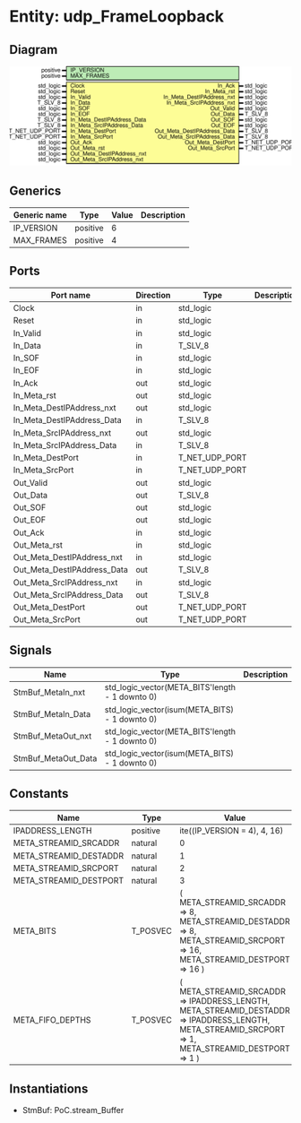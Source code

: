 # Entity: udp_FrameLoopback
## Diagram
![Diagram](udp_FrameLoopback.svg "Diagram")
## Generics
| Generic name | Type     | Value | Description |
| ------------ | -------- | ----- | ----------- |
| IP_VERSION   | positive | 6     |             |
| MAX_FRAMES   | positive | 4     |             |
## Ports
| Port name                   | Direction | Type           | Description |
| --------------------------- | --------- | -------------- | ----------- |
| Clock                       | in        | std_logic      |             |
| Reset                       | in        | std_logic      |             |
| In_Valid                    | in        | std_logic      |             |
| In_Data                     | in        | T_SLV_8        |             |
| In_SOF                      | in        | std_logic      |             |
| In_EOF                      | in        | std_logic      |             |
| In_Ack                      | out       | std_logic      |             |
| In_Meta_rst                 | out       | std_logic      |             |
| In_Meta_DestIPAddress_nxt   | out       | std_logic      |             |
| In_Meta_DestIPAddress_Data  | in        | T_SLV_8        |             |
| In_Meta_SrcIPAddress_nxt    | out       | std_logic      |             |
| In_Meta_SrcIPAddress_Data   | in        | T_SLV_8        |             |
| In_Meta_DestPort            | in        | T_NET_UDP_PORT |             |
| In_Meta_SrcPort             | in        | T_NET_UDP_PORT |             |
| Out_Valid                   | out       | std_logic      |             |
| Out_Data                    | out       | T_SLV_8        |             |
| Out_SOF                     | out       | std_logic      |             |
| Out_EOF                     | out       | std_logic      |             |
| Out_Ack                     | in        | std_logic      |             |
| Out_Meta_rst                | in        | std_logic      |             |
| Out_Meta_DestIPAddress_nxt  | in        | std_logic      |             |
| Out_Meta_DestIPAddress_Data | out       | T_SLV_8        |             |
| Out_Meta_SrcIPAddress_nxt   | in        | std_logic      |             |
| Out_Meta_SrcIPAddress_Data  | out       | T_SLV_8        |             |
| Out_Meta_DestPort           | out       | T_NET_UDP_PORT |             |
| Out_Meta_SrcPort            | out       | T_NET_UDP_PORT |             |
## Signals
| Name                | Type                                            | Description |
| ------------------- | ----------------------------------------------- | ----------- |
| StmBuf_MetaIn_nxt   | std_logic_vector(META_BITS'length - 1 downto 0) |             |
| StmBuf_MetaIn_Data  | std_logic_vector(isum(META_BITS) - 1 downto 0)  |             |
| StmBuf_MetaOut_nxt  | std_logic_vector(META_BITS'length - 1 downto 0) |             |
| StmBuf_MetaOut_Data | std_logic_vector(isum(META_BITS) - 1 downto 0)  |             |
## Constants
| Name                   | Type     | Value                                                                                                                                                              | Description |
| ---------------------- | -------- | ------------------------------------------------------------------------------------------------------------------------------------------------------------------ | ----------- |
| IPADDRESS_LENGTH       | positive |  ite((IP_VERSION = 4), 4, 16)                                                                                                                                      |             |
| META_STREAMID_SRCADDR  | natural  |  0                                                                                                                                                                 |             |
| META_STREAMID_DESTADDR | natural  |  1                                                                                                                                                                 |             |
| META_STREAMID_SRCPORT  | natural  |  2                                                                                                                                                                 |             |
| META_STREAMID_DESTPORT | natural  |  3                                                                                                                                                                 |             |
| META_BITS              | T_POSVEC |  ( 		META_STREAMID_SRCADDR			=> 8, 		META_STREAMID_DESTADDR		=> 8, 		META_STREAMID_SRCPORT			=> 16, 		META_STREAMID_DESTPORT		=> 16 	)                             |             |
| META_FIFO_DEPTHS       | T_POSVEC |  ( 		META_STREAMID_SRCADDR			=> IPADDRESS_LENGTH, 		META_STREAMID_DESTADDR		=> IPADDRESS_LENGTH, 		META_STREAMID_SRCPORT			=> 1, 		META_STREAMID_DESTPORT		=> 1 	) |             |
## Instantiations
- StmBuf: PoC.stream_Buffer
